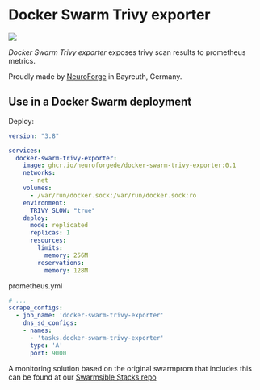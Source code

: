 # Docker Swarm Trivy exporter

![](https://img.shields.io/docker/pulls/neuroforgede/docker-swarm-trivy-exporter.svg)

*Docker Swarm Trivy exporter* exposes trivy scan results to prometheus metrics.

Proudly made by [NeuroForge](https://neuroforge.de/) in Bayreuth, Germany.

## Use in a Docker Swarm deployment

Deploy:

```yaml
version: "3.8"

services:
  docker-swarm-trivy-exporter:
    image: ghcr.io/neuroforgede/docker-swarm-trivy-exporter:0.1
    networks:
      - net
    volumes:
      - /var/run/docker.sock:/var/run/docker.sock:ro
    environment:
      TRIVY_SLOW: "true"
    deploy:
      mode: replicated
      replicas: 1
      resources:
        limits:
          memory: 256M
        reservations:
          memory: 128M
```

prometheus.yml

```yaml
# ...
scrape_configs:
  - job_name: 'docker-swarm-trivy-exporter'
    dns_sd_configs:
    - names:
      - 'tasks.docker-swarm-trivy-exporter'
      type: 'A'
      port: 9000
```

A monitoring solution based on the original swarmprom that includes this can be found at our [Swarmsible Stacks repo](https://github.com/neuroforgede/swarmsible-stacks)
